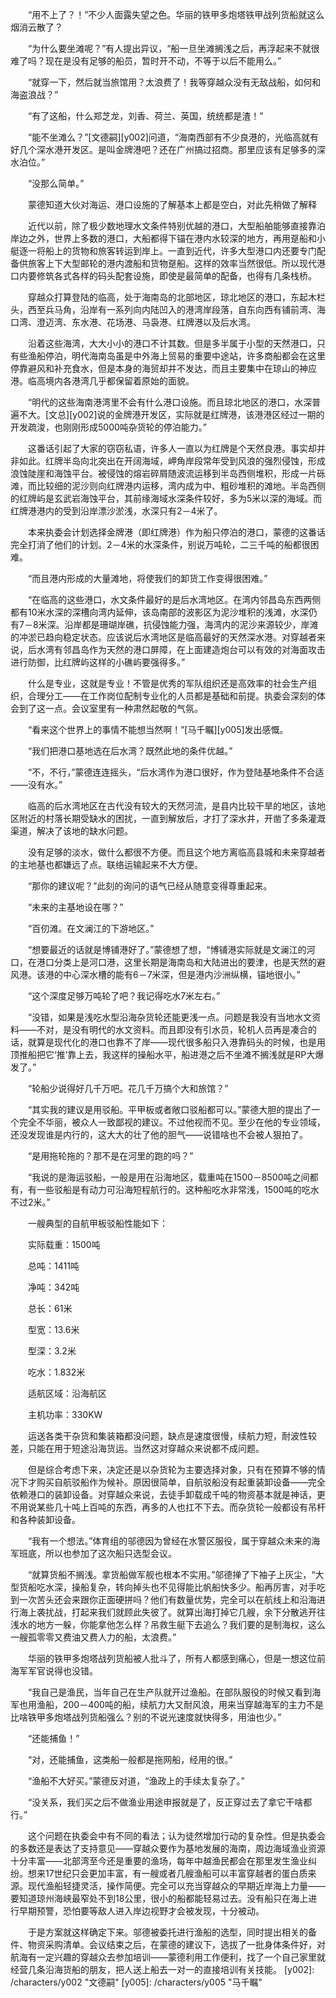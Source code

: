 　　“用不上了？！”不少人面露失望之色。华丽的铁甲多炮塔铁甲战列货船就这么烟消云散了？

　　“为什么要坐滩呢？”有人提出异议，“船一旦坐滩搁浅之后，再浮起来不就很难了吗？现在是没有足够的船员，暂时开不动，不等于以后不能用么。”

　　“就穿一下，然后就当旅馆用？太浪费了！我等穿越众没有无敌战船，如何和海盗浪战？”

　　“有了这船，什么郑芝龙，刘香、荷兰、英国，统统都是渣！”

　　“能不坐滩么？”[文德嗣][y002]问道，“海南西部有不少良港的，光临高就有好几个深水港开发区。是叫金牌港吧？还在广州搞过招商。那里应该有足够多的深水泊位。”

　　“没那么简单。”

　　蒙德知道大伙对海运、港口设施的了解基本上都是空白，对此先稍做了解释

　　近代以前，除了极少数地理水文条件特别优越的港口，大型船舶能够直接靠泊岸边之外，世界上多数的港口，大船都得下锚在港内水较深的地方，再用趸船和小艇逐一将船上的货物和旅客转运到岸上。一直到近代，许多大型港口内还要专门配备供旅客上下大型邮轮的港内渡船和货物趸船。这样的效率当然很低。所以现代港口内要修筑各式各样的码头配套设施，即使是最简单的配备，也得有几条栈桥。

　　穿越众打算登陆的临高，处于海南岛的北部地区，琼北地区的港口，东起木栏头，西至兵马角，沿岸有一系列向内陆凹入的港湾岸段落，自东向西有铺前湾、海口湾、澄迈湾、东水港、花场港、马袅港、红牌港以及后水湾。

　　沿着这些海湾，大大小小的港口不计其数。但是多半属于小型的天然港口，只有些渔船停泊，明代海南岛虽是中外海上贸易的重要中途站，许多商船都会在这里停靠避风和补充食水，但是本身的海贸却并不发达，而且主要集中在琼山的神应港。临高境内各港湾几乎都保留着原始的面貌。

　　“明代的这些海南港湾里不会有什么港口设施。而且琼北地区的港口，水深普遍不大。[文总][y002]说的金牌港开发区，实际就是红牌港，该港港区经过一期的开发疏浚，也刚刚形成5000吨杂货轮的停泊能力。”

　　这番话引起了大家的窃窃私语，许多人一直以为红牌是个天然良港。事实却并非如此。红牌半岛向北突出在开阔海域，岬角岸段常年受到风浪的强烈侵蚀，形成浪蚀陡崖和海蚀平台。被侵蚀的熔岩碎屑随波流运移到半岛西侧堆积，形成一片砾滩，而比较细的泥沙则向红牌港内运移，湾内成为中、粗砂堆积的滩地。半岛西侧的红牌屿是玄武岩海蚀平台，其前缘海域水深条件较好，多为5米以深的海域。而红牌港港内的受到沿岸漂沙淤浅，水深只有2－4米了。

　　本来执委会计划选择金牌港（即红牌港）作为船只停泊的港口，蒙德的这番话完全打消了他们的计划。2－4米的水深条件，别说万吨轮，二三千吨的船都很困难。

　　“而且港内形成的大量滩地，将使我们的卸货工作变得很困难。”

　　“在临高的这些港口，水文条件最好的是后水湾地区。在湾内邻昌岛东西两侧都有10米水深的深槽向湾内延伸，该岛南部的波影区为泥沙堆积的浅滩，水深仍有7－8米深。沿岸都是珊瑚岸礁，抗侵蚀能力强，海湾内的泥沙来源较少，岸滩的冲淤已趋向稳定状态。应该说后水湾地区是临高最好的天然深水港。对穿越者来说，后水湾有邻昌岛作为天然的港口屏障，在上面建造炮台可以有效的对海面攻击进行防御，比红牌屿这样的小礁屿要强得多。”

　　什么是专业，这就是专业！不管是优秀的军队组织还是高效率的社会生产组织，合理分工——在工作岗位配制专业化的人员都是基础和前提。执委会深刻的体会到了这一点。会议室里有一种肃然起敬的气氛。

　　“看来这个世界上的事情不能想当然啊！”[马千瞩][y005]发出感慨。

　　“我们把港口基地选在后水湾？既然此地的条件优越。”

　　“不，不行，”蒙德连连摇头，“后水湾作为港口很好，作为登陆基地条件不合适——没有水。”

　　临高的后水湾地区在古代没有较大的天然河流，是县内比较干旱的地区，该地区附近的村落长期受缺水的困扰，一直到解放后，才打了深水井，开凿了多条灌溉渠道，解决了该地的缺水问题。

　　没有足够的淡水，做什么都很不方便。而且这个地方离临高县城和未来穿越者的主地基也都嫌远了点。联络运输起来不大方便。

　　“那你的建议呢？”此刻的询问的语气已经从随意变得尊重起来。

　　“未来的主基地设在哪？”

　　“百仞滩。在文澜江的下游地区。”

　　“想要最近的话就是博铺港好了。”蒙德想了想，“博铺港实际就是文澜江的河口，在港口分类上是河口港，这里长期是海南岛和大陆进出的要津，也是天然的避风港。该港的中心深水槽的能有6－7米深，但是港内沙洲纵横，锚地很小。”

　　“这个深度足够万吨轮了吧？我记得吃水7米左右。”

　　“没错，如果是浅吃水型沿海杂货轮还能更浅一点。问题是我没有当地水文资料——不对，是没有明代的水文资料。而且即没有引水员，轮机人员再是凑合的话，就算是现代化的港口也靠不了岸——现代很多船只入港靠码头的时候，也是用顶推船把它‘推’靠上去，我这样的操船水平，船进港之后不坐滩不搁浅就是RP大爆发了。”

　　“轮船少说得好几千万吧。花几千万搞个大和旅馆？”

　　“其实我的建议是用驳船。平甲板或者敞口驳船都可以。”蒙德大胆的提出了一个完全不华丽，被众人一致鄙视的建议。不过他视而不见。至少在他的专业领域，还没发现谁是内行的，这大大的壮了他的胆气——说错啥也不会被人狠拍了。

　　“是用拖轮拖的？那不是在河里的跑的吗？”

　　“我说的是海运驳船，一般是用在沿海地区，载重吨在1500－8500吨之间都有，有一些驳船是有动力可沿海短程航行的。这种船吃水非常浅，1500吨的吃水不过2米。”

　　一艘典型的自航甲板驳船性能如下：

　　实际载重：1500吨

　　总吨：1411吨

　　净吨：342吨

　　总长：61米

　　型宽：13.6米

　　型深：3.2米

　　吃水：1.832米

　　适航区域：沿海航区

　　主机功率：330KW

　　运送各类干杂货和集装箱都没问题，缺点是速度很慢，续航力短，耐波性较差，只能在用于短途沿海货运。当然这对穿越众来说都不成问题。

　　但是综合考虑下来，决定还是以杂货轮为主要选择对象，只有在预算不够的情况下才购买自航驳船作为候补。原因很简单，自航驳船没有起重装卸设备——完全依赖港口的装卸设备。对穿越众来说，去徒手卸载成千吨的物资基本就是神话，更不用说某些几十吨上百吨的东西，再多的人也扛不下去。而杂货轮一般都设有吊杆和各种装卸设备。

　　“我有一个想法。”体育组的邬德因为曾经在水警区服役，属于穿越众未来的海军班底，所以也参加了这次船只选型会议。

　　“就算货船不搁浅。拿货船做军舰也根本不实用。”邬德掸了下袖子上灰尘，“大型货船吃水深，操船复杂，转向掉头也不见得能比帆船快多少。船再厉害，对手吃到一次苦头还会来跟你正面硬拼吗？他们有数量优势，完全可以在航线上和沿海进行海上袭扰战，打起来我们就顾此失彼了。就算出海打掉它几艘，余下分散逃开往浅水的地方一躲，你能拿他怎么样？吊救生艇下去追么？我们要的是制海权，这么一艘孤零零又费油又费人力的船，太浪费。”

　　华丽的铁甲多炮塔战列货船被人批斗了，所有人都感到痛心，但是一想这位前海军军官说得也没错。

　　“我自己是渔民，当年自己在生产队就开过渔船。在部队服役的时候又看到海军也用渔船，200－400吨的船，续航力大又耐风浪，用来当穿越海军的主力不是比啥铁甲多炮塔战列货船强么？别的不说光速度就快得多，用油也少。”

　　“还能捕鱼！”

　　“对，还能捕鱼，这类船一般都是拖网船，经用的很。”

　　“渔船不大好买。”蒙德反对道，“渔政上的手续太复杂了。”

　　“没关系，我们买之后不做渔业用途申报就是了，反正穿过去了拿它干啥都行。”

　　这个问题在执委会中有不同的看法；认为徒然增加行动的复杂性。但是执委会的多数还是表达了支持意见——穿越众要作为基地发展的海南，周边海域渔业资源十分丰富——北部湾至今还是重要的渔场，每年中越渔民都会在那里发生渔业纠纷。想来17世纪只会更加丰富，有一艘或者几艘渔船可以丰富穿越者的蛋白质来源。现代渔船轻捷灵活，操作简便。完全可以充当穿越众的早期近岸海上力量——要知道琼州海峡最窄处不到18公里，很小的船都能轻易过去。没有船只在海上进行早期预警，恐怕要等敌人进入岸边视野才会被发现，十分被动。

　　于是方案就这样确定下来。邬德被委托进行渔船的选型，同时提出相关的备件、物资采购清单。会议结束之后，在蒙德的建议下，选拔了一批身体条件好，对航海有一定兴趣的穿越众去参加培训——蒙德利用工作便利，找了一个自己家里就经营几条沿海货船的朋友，把人送上船去一对一的直接培训有关技能。
[y002]: /characters/y002 "文德嗣"
[y005]: /characters/y005 "马千瞩"
